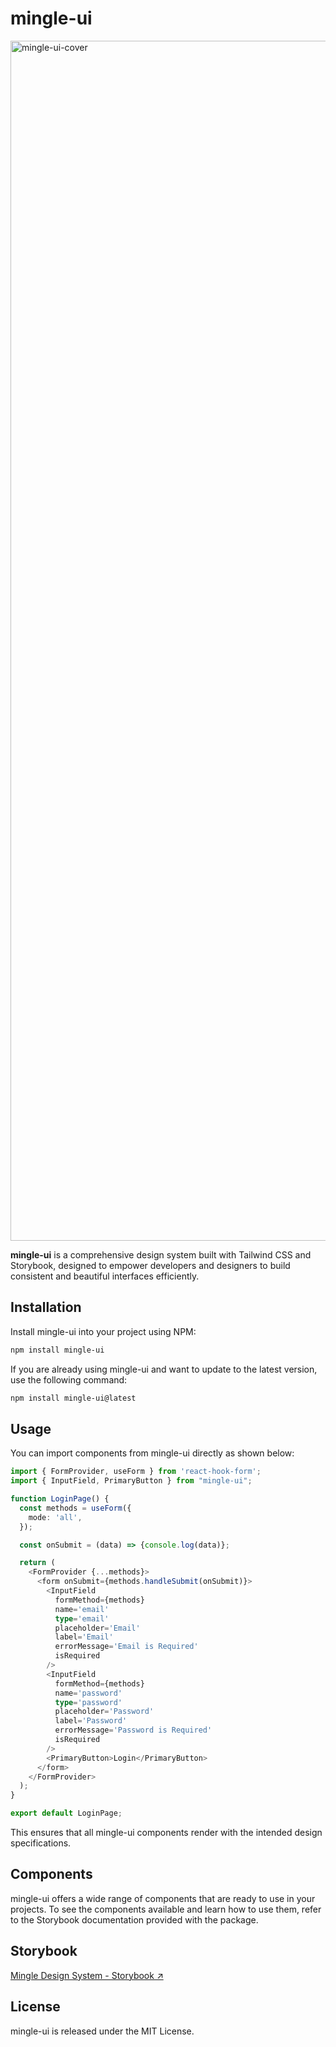 # mingle-ui

<img width="1920" alt="mingle-ui-cover" src="https://github.com/designsoo/mingle-ui/assets/77719310/0a5445b8-365a-4204-9272-8f01fb13e914">

**mingle-ui** is a comprehensive design system built with Tailwind CSS and Storybook, designed to empower developers and designers to build consistent and beautiful interfaces efficiently.

## Installation

Install mingle-ui into your project using NPM:

```bash
npm install mingle-ui
```

If you are already using mingle-ui and want to update to the latest version, use the following command:

```bash
npm install mingle-ui@latest
```

## Usage

You can import components from mingle-ui directly as shown below:

```typescript
import { FormProvider, useForm } from 'react-hook-form';
import { InputField, PrimaryButton } from "mingle-ui";

function LoginPage() {
  const methods = useForm({
    mode: 'all',
  });

  const onSubmit = (data) => {console.log(data)};

  return (
    <FormProvider {...methods}>
      <form onSubmit={methods.handleSubmit(onSubmit)}>
        <InputField
          formMethod={methods}
          name='email'
          type='email'
          placeholder='Email'
          label='Email'
          errorMessage='Email is Required'
          isRequired
        />
        <InputField
          formMethod={methods}
          name='password'
          type='password'
          placeholder='Password'
          label='Password'
          errorMessage='Password is Required'
          isRequired
        />
        <PrimaryButton>Login</PrimaryButton>
      </form>
    </FormProvider>
  );
}

export default LoginPage;
```

This ensures that all mingle-ui components render with the intended design specifications.

## Components

mingle-ui offers a wide range of components that are ready to use in your projects. To see the components available and learn how to use them, refer to the Storybook documentation provided with the package.

## Storybook

<a href='https://6669e8d86796066d6df5993c-yoytgukfkb.chromatic.com/?path=/docs/stories-introduction--docs' target='_blank'>
  Mingle Design System - Storybook ↗️
</a>

## License

mingle-ui is released under the MIT License.
